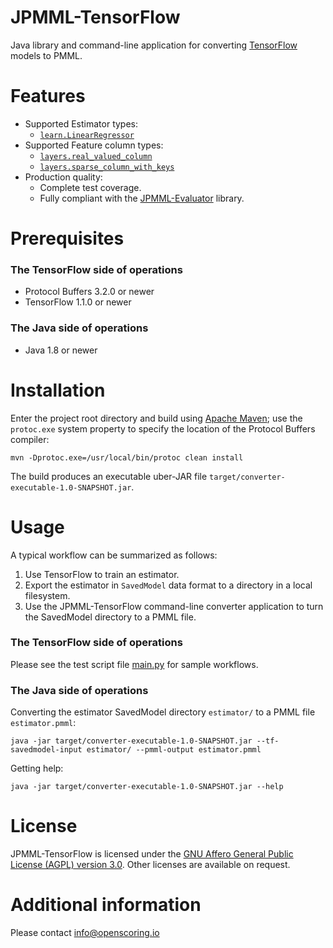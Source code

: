 JPMML-TensorFlow
================

Java library and command-line application for converting [TensorFlow](http://tensorflow.org) models to PMML.

# Features #

* Supported Estimator types:
  * [`learn.LinearRegressor`](https://www.tensorflow.org/api_docs/python/tf/contrib/learn/LinearRegressor)
* Supported Feature column types:
  * [`layers.real_valued_column`](https://www.tensorflow.org/api_docs/python/tf/contrib/layers/real_valued_column)
  * [`layers.sparse_column_with_keys`](https://www.tensorflow.org/api_docs/python/tf/contrib/layers/sparse_column_with_keys)
* Production quality:
  * Complete test coverage.
  * Fully compliant with the [JPMML-Evaluator](https://github.com/jpmml/jpmml-evaluator) library.

# Prerequisites #

### The TensorFlow side of operations

* Protocol Buffers 3.2.0 or newer
* TensorFlow 1.1.0 or newer

### The Java side of operations

* Java 1.8 or newer

# Installation #

Enter the project root directory and build using [Apache Maven](http://maven.apache.org/); use the `protoc.exe` system property to specify the location of the Protocol Buffers compiler:
```
mvn -Dprotoc.exe=/usr/local/bin/protoc clean install
```

The build produces an executable uber-JAR file `target/converter-executable-1.0-SNAPSHOT.jar`.

# Usage #

A typical workflow can be summarized as follows:

1. Use TensorFlow to train an estimator.
2. Export the estimator in `SavedModel` data format to a directory in a local filesystem.
3. Use the JPMML-TensorFlow command-line converter application to turn the SavedModel directory to a PMML file.

### The TensorFlow side of operations

Please see the test script file [main.py](https://github.com/jpmml/jpmml-tensorflow/blob/master/src/test/resources/main.py) for sample workflows.

### The Java side of operations

Converting the estimator SavedModel directory `estimator/` to a PMML file `estimator.pmml`:
```
java -jar target/converter-executable-1.0-SNAPSHOT.jar --tf-savedmodel-input estimator/ --pmml-output estimator.pmml
```

Getting help:
```
java -jar target/converter-executable-1.0-SNAPSHOT.jar --help
```

# License #

JPMML-TensorFlow is licensed under the [GNU Affero General Public License (AGPL) version 3.0](http://www.gnu.org/licenses/agpl-3.0.html). Other licenses are available on request.

# Additional information #

Please contact [info@openscoring.io](mailto:info@openscoring.io)
